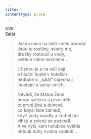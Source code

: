 ```yaml
---
title: ''
contentType: prose
---
```


XVII.  
Salát

> Jakou mám na talíři směs přírody!  
> Jsou to rostliny, sestry mé,  
> družky rostoucí u vody,  
> světice lidem neznámé…

> Uříznou je a na stůl dají  
> a hluční hosté v hotelích  
> nedbale si „salát“ objednají,  
> lhostejní a samý smích.

> Nevědí, že Matce Zemi  
> berou svěžest a první děti,  
> to první živé a duhové,  
> co kdysi Noe zahlédl,  
> když vody opadly a vrchol hor  
> vlhký a zelený se pozvedl.  
> A ve výši, kam holubice vylétla,  
> oblouk duhy zvolna vybledl…
